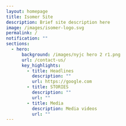 ```yaml
---
layout: homepage
title: Isomer Site
description: Brief site description here
image: /images/isomer-logo.svg
permalink: /
notification: ""
sections:
  - hero:
      background: /images/nyjc hero 2 r1.png
      url: /contact-us/
      key_highlights:
        - title: Headlines
          description: ""
          url: https://google.com
        - title: STORIES
          description: ""
          url: ""
        - title: Media
          description: Media videos
          url: ""
---
```

